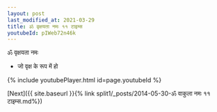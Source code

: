```yaml
---
layout: post
last_modified_at: 2021-03-29
title: ॐ वृक्षयता नमः ११ टाइम्स
youtubeId: pIWeb72n46k
---
```

 
 
 ॐ वृक्षयता नमः  
 
 -  जो वृक्ष के रूप में हो 
 
  
 
  
 
 
 
 
 
 


{% include youtubePlayer.html id=page.youtubeId %}
 
[Next]({{ site.baseurl }}{% link  split1/_posts/2014-05-30-ॐ वाकुला नमः ११ टाइम्स.md%})
 

